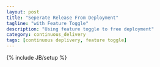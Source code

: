 ```yaml
---
layout: post
title: "Seperate Release From Deployment"
tagline: "with Feature Toggle"
description: "Using feature toggle to free deployment"
category: continuous_delivery
tags: [continuous deplivery, feature toggle]
---
```

{% include JB/setup %}
